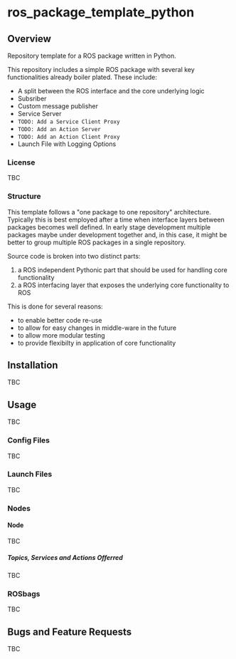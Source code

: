 # ros_package_template_python
## Overview
Repository template for a ROS package written in Python.

This repository includes a simple ROS package with several key functionalities already boiler plated.
These include:
- A split between the ROS interface and the core underlying logic
- Subsriber
- Custom message publisher
- Service Server
- `TODO: Add a Service Client Proxy`
- `TODO: Add an Action Server`
- `TODO: Add an Action Client Proxy`
- Launch File with Logging Options

### License
TBC

### Structure
This template follows a "one package to one repository" architecture.
Typically this is best employed after a time when interface layers between packages becomes well defined.
In early stage development multiple packages maybe under development together and, in this case, it might be better to group multiple ROS packages in a single repository.

Source code is broken into two distinct parts:
1. a ROS independent Pythonic part that should be used for handling core functionality
2. a ROS interfacing layer that exposes the underlying core functionality to ROS

This is done for several reasons:
- to enable better code re-use
- to allow for easy changes in middle-ware in the future
- to allow more modular testing
- to provide flexibilty in application of core functionality

## Installation
TBC

## Usage
TBC

### Config Files
TBC

### Launch Files
TBC

### Nodes
#### Node
TBC

##### Topics, Services and Actions Offerred
TBC

### ROSbags
TBC

## Bugs and Feature Requests
TBC
